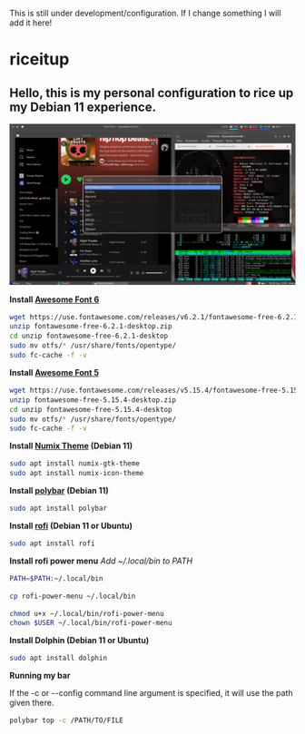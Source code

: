 This is still under development/configuration. If I change something I will add it here!

# riceitup
Hello, this is my personal configuration to rice up my Debian 11 experience.
---
![rice](https://raw.githubusercontent.com/shananiki/riceitup/main/rice2.png)


**Install [Awesome Font 6](https://use.fontawesome.com/releases/v6.2.1/fontawesome-free-6.2.1-desktop.zip)**
```bash
wget https://use.fontawesome.com/releases/v6.2.1/fontawesome-free-6.2.1-desktop.zip
unzip fontawesome-free-6.2.1-desktop.zip
cd unzip fontawesome-free-6.2.1-desktop
sudo mv otfs/* /usr/share/fonts/opentype/
sudo fc-cache -f -v
```

**Install [Awesome Font 5](https://use.fontawesome.com/releases/v5.15.4/fontawesome-free-5.15.4-desktop.zip)**
```bash
wget https://use.fontawesome.com/releases/v5.15.4/fontawesome-free-5.15.4-desktop.zip
unzip fontawesome-free-5.15.4-desktop.zip
cd unzip fontawesome-free-5.15.4-desktop
sudo mv otfs/* /usr/share/fonts/opentype/
sudo fc-cache -f -v
```


**Install [Numix Theme](https://github.com/numixproject/numix-gtk-theme) (Debian 11)**
```bash
sudo apt install numix-gtk-theme
sudo apt install numix-icon-theme
```


**Install [polybar](https://github.com/polybar/polybar) (Debian 11)**
```bash
sudo apt install polybar
```

**Install [rofi](https://github.com/davatorium/rofi/blob/next/INSTALL.md) (Debian 11 or Ubuntu)**
```bash
sudo apt install rofi
```

**Install rofi power menu**
*Add ~/.local/bin to PATH*
```bash
PATH=$PATH:~/.local/bin
```
```bash
cp rofi-power-menu ~/.local/bin
```
```bash
chmod u+x ~/.local/bin/rofi-power-menu
chown $USER ~/.local/bin/rofi-power-menu
```

**Install Dolphin (Debian 11 or Ubuntu)**
```bash
sudo apt install dolphin
```

**Running my bar**

If the -c or --config command line argument is specified, it will use the path given there.
```bash
polybar top -c /PATH/TO/FILE
```

